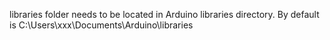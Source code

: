 libraries folder needs to be located in Arduino libraries directory.
By default is C:\Users\xxx\Documents\Arduino\libraries
